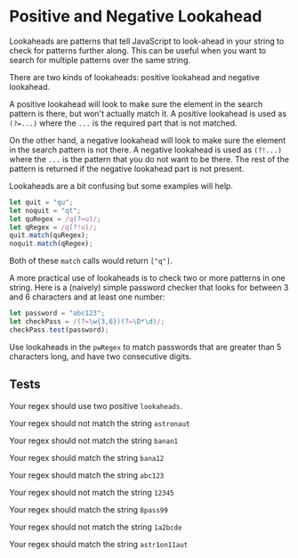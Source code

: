 # Positive and Negative Lookahead

Lookaheads are patterns that tell JavaScript to look-ahead in your string to check for patterns further along. This can be useful when you want to search for multiple patterns over the same string.

There are two kinds of lookaheads: positive lookahead and negative lookahead.

A positive lookahead will look to make sure the element in the search pattern is there, but won't actually match it. A positive lookahead is used as `(?=...)` where the `...` is the required part that is not matched.

On the other hand, a negative lookahead will look to make sure the element in the search pattern is not there. A negative lookahead is used as `(?!...)` where the `...` is the pattern that you do not want to be there. The rest of the pattern is returned if the negative lookahead part is not present.

Lookaheads are a bit confusing but some examples will help.

```javascript
let quit = "qu";
let noquit = "qt";
let quRegex = /q(?=u)/;
let qRegex = /q(?!u)/;
quit.match(quRegex);
noquit.match(qRegex);
```

Both of these `match` calls would return `["q"]`.

A more practical use of lookaheads is to check two or more patterns in one string. Here is a (naively) simple password checker that looks for between 3 and 6 characters and at least one number:

```javascript
let password = "abc123";
let checkPass = /(?=\w{3,6})(?=\D*\d)/;
checkPass.test(password);
```

Use lookaheads in the `pwRegex` to match passwords that are greater than 5 characters long, and have two consecutive digits.

## Tests

Your regex should use two positive `lookaheads`.

Your regex should not match the string `astronaut`

Your regex should not match the string `banan1`

Your regex should match the string `bana12`

Your regex should match the string `abc123`

Your regex should not match the string `12345`

Your regex should match the string `8pass99`

Your regex should not match the string `1a2bcde`

Your regex should match the string `astr1on11aut`
